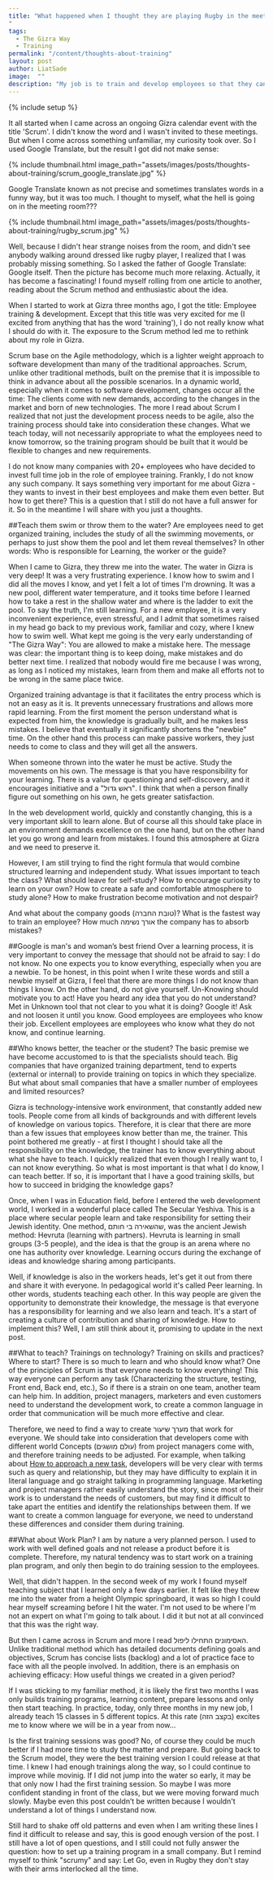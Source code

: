 ```yaml
---
title: "What happened when I thought they are playing Rugby in the meeting room? - Thoughts on how to set up a training program for a small company.
"
tags:
  - The Gizra Way
  - Training
permalink: "/content/thoughts-about-training"
layout: post
author: LiatSade
image:  ""
description: "My job is to train and develop employees so that they can improve their skills and knowledge. This role exists in many big companies, but what is the best way to do it in a small and cool company like Gizra? I share with you my thoughts."
---
```


{% include setup %}

It all started when I came across an ongoing Gizra calendar event with the title 'Scrum'.
I didn't know the word and I wasn't invited to these meetings. But when I come across something unfamiliar, my curiosity took over.
So I used Google Translate, but the result I got did not make sense:

{% include thumbnail.html image_path="assets/images/posts/thoughts-about-training/scrum_google_translate.jpg" %}

Google Translate known as not precise and sometimes translates words in a funny way, but it was too much.
I thought to myself, what the hell is going on in the meeting room???

{% include thumbnail.html image_path="assets/images/posts/thoughts-about-training/rugby_scrum.jpg" %}

Well, because I didn't hear strange noises from the room, and didn't see anybody walking around dressed like rugby player, I realized that I was probably missing something.
So I asked the father of Google Translate: Google itself. Then the picture has become much more relaxing. Actually, it has become a fascinating!
I found myself rolling from one article to another, reading about the Scrum method and enthusiastic about the idea. 

When I started to work at Gizra three months ago, I got the title: Employee training & development. Except that this title was very excited for me  (I excited from anything that has the word 'training'), I do not really know what I should do with it. The exposure to the Scrum method led me to rethink about my role in Gizra.

Scrum base on the Agile methodology, which is a lighter weight approach to software development than many of the traditional approaches. Scrum, unlike other traditional methods, built on the premise that it is impossible to think in advance about all the possible scenarios. In a dynamic world, especially when it comes to software development, changes occur all the time: The clients come with new demands, according to the changes in the market and born of new technologies.
The more I read about Scrum I realized that not just the development process needs to be agile, also the training process should take into consideration these changes. What we teach today, will not necessarily appropriate to what the employees need to know tomorrow, so the training program should be built that it would be flexible to changes and new requirements.

I do not know many companies with 20+ employees who have decided to invest full time job in the role of employee training. Frankly, I do not know any such company.
It says something very important for me about Gizra - they wants to invest in their best employees and make them even better.
But how to get there? This is a question that I still do not have a full answer for it.
So in the meantime I will share with you just a thoughts.


##Teach them swim or throw them to the water?
Are employees need to get organized training, includes the study of all the swimming movements, or perhaps to just show them the pool and let them reveal themselves?
In other words: Who is responsible for Learning, the worker or the guide?

When I came to Gizra, they threw me into the water. The water in Gizra is very deep! It was a very frustrating experience. I know how to swim and I did all the moves I know, and yet I felt a lot of times I'm drowning. It was a new pool, different water temperature, and it tooks time before I learned how to take a rest in the shallow water and where is the ladder to exit the pool. To say the truth, I'm still learning.
For a new employee, it is a very inconvenient experience, even stressful, and I admit that sometimes raised in my head go back to my previous work, familiar and cozy, where I knew how to swim well.
What kept me going is the very early understanding of "The Gizra Way": You are allowed to make a mistake here. The message was clear: the important thing is to keep doing, make mistakes and do better next time. I realized that nobody would fire me because I was wrong, as long as I noticed my mistakes, learn from them and make all efforts not to be wrong in the same place twice.

Organized training advantage is that it facilitates the entry process which is not an easy as it is. It prevents unnecessary frustrations and allows more rapid learning. From the first moment the person understand what is expected from him, the knowledge is gradually built, and he makes less mistakes. I believe that eventually it significantly shortens the "newbie" time.
On the other hand this process can make passive workers, they just needs to come to class and they will get all the answers.

When someone thrown into the water he must be active. Study the movements on his own. The message is that you have responsibility for your learning. There is a value for questioning and self-discovery, and it encourages initiative and a "ראש גדול". I think that when a person finally figure out something on his own, he gets greater satisfaction.

In the web development world, quickly and constantly changing, this is a very important skill to learn alone. But of course all this should take place in an environment demands excellence on the one hand, but on the other hand let you go wrong and learn from mistakes. I found this atmosphere at Gizra and we need to preserve it.

However, I am still trying to find the right formula that would combine structured learning and independent study.
What issues important to teach the class?
What should leave for self-study?
How to encourage curiosity to learn on your own?
How to create a safe and comfortable atmosphere to study alone? 
How to make frustration become motivation and not despair?

And what about the company goods (טובת החברה)? What is the fastest way to train an employee? How much אורך נשימה the company has to absorb mistakes?

##Google is man's and woman’s best friend
Over a learning process, it is very important to convey the message that should not be afraid to say: I do not know. No one expects you to know everything, especially when you are a newbie. To be honest, in this point when I write these words and still a newbie myself at Gizra, I feel that there are more things I do not know than things I know. 
On the other hand, do not give yourself. Un-Knowing should motivate you to act! Have you heard any idea that you do not understand? Met in Unknown tool that not clear to you what it is doing? Google it! Ask and not loosen it until you know.
Good employees are employees who know their job.
Excellent employees are employees who know what they do not know, and continue learning.

##Who knows better, the teacher or the student?
The basic premise we have become accustomed to is that the specialists should teach. Big companies that have organized training department, tend to experts (external or internal) to provide training on topics in which they specialize.
But what about small companies that have a smaller number of employees and limited resources?

Gizra is technology-intensive work environment, that constantly added new tools. People come from all kinds of backgrounds and with different levels of knowledge on various topics. Therefore, it is clear that there are more than a few issues that employees know better than me, the trainer.
This point bothered me greatly - at first I thought I should take all the responsibility on the knowledge, the trainer has to know everything about what she have to teach. I quickly realized that even though I really want to, I can not know everything. So what is most important is that what I do know, I can teach better.
If so, it is important that I have a good training skills, but how to succeed in bridging the knowledge gaps?

Once, when I was in Education field, before I entered the web development world, I worked in a wonderful place called The Secular Yeshiva. This is a place where secular people learn and take responsibility for setting their Jewish identity.
One method, שהשאירה בי חותם, was the ancient Jewish method: Hevruta (learning with partners).
Hevruta is learning in small groups (3-5 people), and the idea is that the group is an arena where no one has authority over knowledge. Learning occurs during the exchange of ideas and knowledge sharing among participants.

Well, if knowledge is also in the workers heads, let's get it out from there and share it with everyone.
In pedagogical world it's called Peer learning. In other words, students teaching each other. In this way people are given the opportunity to demonstrate their knowledge, the message is that everyone has a responsibility for learning and we also learn and teach. It's a start of creating a culture of contribution and sharing of knowledge.
How to implement this? Well, I am still think about it, promising to update in the next post.

##What to teach?
Trainings on technology? Training on skills and practices?
Where to start? There is so much to learn and who should know what?
One of the principles of Scrum is that everyone needs to know everything! This way everyone can perform any task (Characterizing the structure, testing, Front end, Back end, etc.), So if there is a strain on one team, another team can help him.
In addition, project managers, marketers and even customers need to understand the development work, to create a common language in order that communication will be much more effective and clear.

Therefore, we need to find a way to create מערך שיעור that work for everyone.  We should take into consideration that developers come with different world Concepts (עולם מושגים) from project managers come with, and therefore training needs to be adjusted. For example, when talking about [How to approach a new task](https://www.thegizraway.com/approach_data_structure_task.html), developers will be very clear with terms such as query and relationship, but they may have difficulty to explain it in literal language and go straight talking in programming language. Marketing and project managers rather easily understand the story, since most of their work is to understand the needs of customers, but may find it difficult to take apart the entities and identify the relationships between them.
If we want to create a common language for everyone, we need to understand these differences and consider them during training.


##What about Work Plan?
I am by nature a very planned person. I used to work with well defined goals and not release a product before it is complete. Therefore, my natural tendency was to start work on a training plan program, and only then begin to do training session to the employees.

Well, that didn't happen. In the second week of my work I found myself teaching subject that I learned only a few days earlier. It felt like they threw me into the water from a height Olympic springboard, it was so high I could hear myself screaming before I hit the water. 
I'm not used to be where I'm not an expert on what I'm going to talk about. I did it but not at all convinced that this was the right way.

But then I came across in Scrum and more I read האסימונים התחילו ליפול.
Unlike traditional method which has detailed documents defining goals and objectives, Scrum has concise lists (backlog) and a lot of practice face to face with all the people involved. In addition, there is an emphasis on achieving efficacy: How useful things we created in a given period?

If I was sticking to my familiar method, it is likely the first two months I was only builds training programs, learning content, prepare lessons and only then start teaching.
In practice, today, only three months in my new job, I already teach 15 classes in 5 different topics. At this rate (בקצב הזה) excites me to know where we will be in a year from now…

Is the first training sessions was good? No, of course they could be much better if I had more time to study the matter and prepare. But going back to the Scrum model, they were the best training version I could release at that time. I knew I had enough trainings along the way, so I could continue to improve while movinig.
If I did not jump into the water so early, it may be that only now I had the first training session. So maybe I was more confident standing in front of the class, but we were moving forward much slowly. Maybe even this post couldn’t be written because I wouldn't understand a lot of things I understand now.

Still hard to shake off old patterns and even when I am writing these lines I find it difficult to release and say, this is good enough version of the post. I still have a lot of open questions, and I still could not fully answer the question: how to set up a training program in a small company.
But I remind myself to think "scrumy" and say: Let Go, even in Rugby they don't stay with their arms interlocked all the time.



